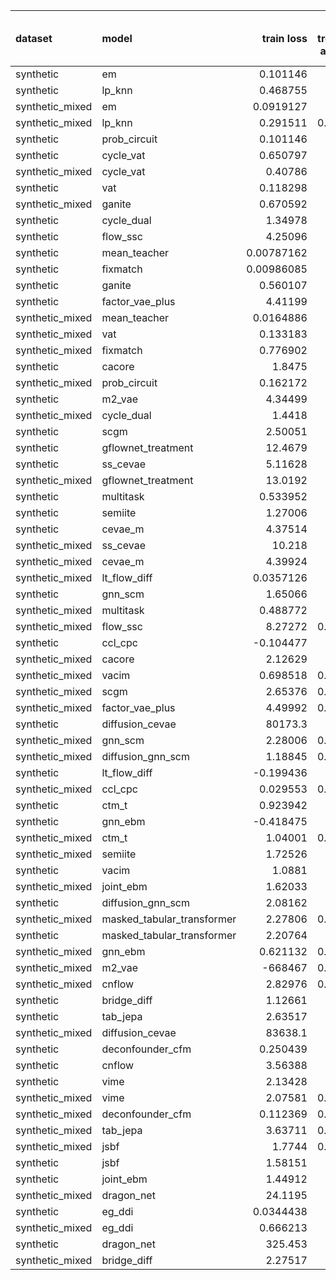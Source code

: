 | dataset         | model                      |       train loss |   train treatment accuracy |   train outcome rmse |   train outcome rmse labelled |   train outcome rmse unlabelled |         val loss |   val treatment accuracy |   val outcome rmse |   val outcome rmse labelled |   val outcome rmse unlabelled |
|:----------------|:---------------------------|-----------------:|---------------------------:|---------------------:|------------------------------:|--------------------------------:|-----------------:|-------------------------:|-------------------:|----------------------------:|------------------------------:|
| synthetic       | em                         |       0.101146   |                   0        |            0         |                     0         |                        0        |       0.112136   |                 0        |           0        |                    0        |                      0        |
| synthetic       | lp_knn                     |       0.468755   |                   0.78     |            0         |                     0         |                        0        |       3.39246    |                 0.46     |           0        |                    0        |                      0        |
| synthetic_mixed | em                         |       0.0919127  |                   0        |            0         |                     0         |                        0        |       0.104631   |                 0        |           0        |                    0        |                      0        |
| synthetic_mixed | lp_knn                     |       0.291511   |                   0.863636 |            0         |                     0         |                        0        |     nan          |                 0.56     |           0        |                    0        |                      0        |
| synthetic       | prob_circuit               |       0.101146   |                   1        |            0.0881254 |                     0.0881254 |                        0        |       0.112136   |                 1        |           0.11587  |                    0.11587  |                      0        |
| synthetic       | cycle_vat                  |       0.650797   |                   1        |            0.0832319 |                     0.0832319 |                        0        |       0.768569   |                 1        |           0.125616 |                    0.125616 |                      0        |
| synthetic_mixed | cycle_vat                  |       0.40786    |                   1        |            0.152825  |                     0.143167  |                        0.175147 |       0.841256   |                 1        |           0.14573  |                    0.146467 |                      0.140269 |
| synthetic       | vat                        |       0.118298   |                   1        |            0.0828787 |                     0.0828787 |                        0        |       0.16196    |                 1        |           0.155044 |                    0.155044 |                      0        |
| synthetic_mixed | ganite                     |       0.670592   |                   1        |            0.125324  |                     0.0770108 |                        0.138954 |       0.686079   |                 1        |           0.159174 |                    0.14764  |                      0.161852 |
| synthetic       | cycle_dual                 |       1.34978    |                   1        |            0.0971929 |                     0.0971929 |                        0        |       2.14721    |                 1        |           0.174809 |                    0.174809 |                      0        |
| synthetic       | flow_ssc                   |       4.25096    |                   1        |            0.182081  |                     0.182081  |                        0        |       4.87944    |                 0.98     |           0.188978 |                    0.188978 |                      0        |
| synthetic       | mean_teacher               |       0.00787162 |                   1        |            0.0882873 |                     0.0882873 |                        0        |       0.0408078  |                 1        |           0.197668 |                    0.197668 |                      0        |
| synthetic       | fixmatch                   |       0.00986085 |                   1        |            0.0955318 |                     0.0955318 |                        0        |       0.0402742  |                 1        |           0.198599 |                    0.198599 |                      0        |
| synthetic       | ganite                     |       0.560107   |                   1        |            0.119414  |                     0.119414  |                        0        |       0.59738    |                 1        |           0.209328 |                    0.209328 |                      0        |
| synthetic       | factor_vae_plus            |       4.41199    |                   0.5      |            0.229722  |                     0.229722  |                        0        |       4.75954    |                 0.42     |           0.21234  |                    0.21234  |                      0        |
| synthetic_mixed | mean_teacher               |       0.0164886  |                   1        |            0.155453  |                     0.120905  |                        0.177997 |       0.0643447  |                 1        |           0.232428 |                    0.221402 |                      0.222947 |
| synthetic_mixed | vat                        |       0.133183   |                   1        |            0.167571  |                     0.134564  |                        0.179874 |       0.243519   |                 1        |           0.243622 |                    0.235868 |                      0.256159 |
| synthetic_mixed | fixmatch                   |       0.776902   |                   1        |            0.372605  |                     0.154308  |                        0.469044 |       0.531918   |                 0.9      |           0.254058 |                    0.146009 |                      0.290054 |
| synthetic       | cacore                     |       1.8475     |                   1        |            0.203629  |                     0.203629  |                        0        |       1.88006    |                 1        |           0.257631 |                    0.257631 |                      0        |
| synthetic_mixed | prob_circuit               |       0.162172   |                   1        |            0.0960416 |                     0.0834167 |                        0.104901 |       0.20415    |                 0.96     |           0.277821 |                    0.138124 |                      0.367819 |
| synthetic       | m2_vae                     |       4.34499    |                   1        |            0.244265  |                     0.244265  |                        0        |       4.73637    |                 1        |           0.284141 |                    0.284141 |                      0        |
| synthetic_mixed | cycle_dual                 |       1.4418     |                   1        |            0.195063  |                     0.0981444 |                        0.226153 |       2.17957    |                 1        |           0.313603 |                    0.261561 |                      0.330094 |
| synthetic       | scgm                       |       2.50051    |                   0.38     |            0.340525  |                     0.340525  |                        0        |       3.12851    |                 0.48     |           0.314043 |                    0.314043 |                      0        |
| synthetic       | gflownet_treatment         |      12.4679     |                   0.48     |            0.329016  |                     0.329016  |                        0        |      17.4876     |                 0.44     |           0.334113 |                    0.334113 |                      0        |
| synthetic       | ss_cevae                   |       5.11628    |                   1        |            0.387567  |                     0.387567  |                        0        |       5.23171    |                 1        |           0.354964 |                    0.354964 |                      0        |
| synthetic_mixed | gflownet_treatment         |      13.0192     |                   1        |            0.232001  |                     0.200853  |                        0.249167 |      18.6076     |                 1        |           0.373432 |                    0.344345 |                      0.358892 |
| synthetic       | multitask                  |       0.533952   |                   1        |            0.27836   |                     0.27836   |                        0        |       0.80776    |                 1        |           0.377915 |                    0.377915 |                      0        |
| synthetic       | semiite                    |       1.27006    |                   1        |            0.187122  |                     0.187122  |                        0        |       1.79912    |                 0.96     |           0.404807 |                    0.404807 |                      0        |
| synthetic       | cevae_m                    |       4.37514    |                   0.48     |            0.405412  |                     0.405412  |                        0        |       4.69621    |                 0.56     |           0.416717 |                    0.416717 |                      0        |
| synthetic_mixed | ss_cevae                   |      10.218      |                   1        |            0.467609  |                     0.477982  |                        0.461315 |      15.2152     |                 0.971429 |           0.467794 |                    0.492471 |                      0.446558 |
| synthetic_mixed | cevae_m                    |       4.39924    |                   1        |            0.518971  |                     0.547847  |                        0.511069 |       4.6982     |                 0.971429 |           0.501629 |                    0.506363 |                      0.501794 |
| synthetic_mixed | lt_flow_diff               |       0.0357126  |                   1        |            0.679578  |                     0.82863   |                        0.460154 |       0.241126   |                 1        |           0.561079 |                    0.51991  |                      0.545893 |
| synthetic       | gnn_scm                    |       1.65066    |                   0.7      |            0.46038   |                     0.46038   |                        0        |       2.01422    |                 0.34     |           0.616788 |                    0.616788 |                      0        |
| synthetic_mixed | multitask                  |       0.488772   |                   1        |            0.447132  |                     0.340891  |                        0.491931 |       1.12729    |                 1        |           0.64945  |                    0.662912 |                      0.637545 |
| synthetic_mixed | flow_ssc                   |       8.27272    |                   0.966667 |            0.537254  |                     0.33934   |                        0.632957 |      10.0772     |                 0.792857 |           0.71498  |                    0.44187  |                      0.824396 |
| synthetic       | ccl_cpc                    |      -0.104477   |                   1        |            0.518091  |                     0.518091  |                        0        |       0.377033   |                 1        |           0.717542 |                    0.717542 |                      0        |
| synthetic_mixed | cacore                     |       2.12629    |                   1        |            0.503882  |                     0.266311  |                        0.545848 |       2.59234    |                 1        |           0.760016 |                    0.660755 |                      0.8149   |
| synthetic_mixed | vacim                      |       0.698518   |                   0.866667 |            0.769227  |                     0.684434  |                        0.781098 |       0.823417   |                 0.764286 |           0.77464  |                    0.715759 |                      0.834411 |
| synthetic_mixed | scgm                       |       2.65376    |                   0.885714 |            0.821513  |                     0.57908   |                        1.00728  |       3.66012    |                 0.642857 |           0.825704 |                    0.57995  |                      1.01961  |
| synthetic_mixed | factor_vae_plus            |       4.49992    |                   0.572222 |            0.863054  |                     0.474939  |                        1.16042  |       4.76549    |                 0.604762 |           0.866385 |                    0.478535 |                      1.09102  |
| synthetic       | diffusion_cevae            |   80173.3        |                   1        |            0.85779   |                     0.85779   |                        0        |   77958.8        |                 1        |           0.923804 |                    0.923804 |                      0        |
| synthetic_mixed | gnn_scm                    |       2.28006    |                   0.883333 |            0.903755  |                     0.583502  |                        1.06488  |       3.6356     |                 0.602381 |           1.03496  |                    0.611186 |                      1.34456  |
| synthetic_mixed | diffusion_gnn_scm          |       1.18845    |                   0.583333 |            0.752065  |                     0.373745  |                        0.940019 |       2.25286    |                 0.597619 |           1.06935  |                    0.657685 |                      1.3412   |
| synthetic       | lt_flow_diff               |      -0.199436   |                   1        |            0.73319   |                     0.73319   |                        0        |      -0.00790947 |                 1        |           1.11318  |                    1.11318  |                      0        |
| synthetic_mixed | ccl_cpc                    |       0.029553   |                   0.933333 |            0.924095  |                     0.533975  |                        1.08397  |       0.389694   |                 0.864286 |           1.17931  |                    0.966956 |                      1.34966  |
| synthetic       | ctm_t                      |       0.923942   |                   0.72     |            1.07594   |                     1.07594   |                        0        |       0.987193   |                 0.68     |           1.21665  |                    1.21665  |                      0        |
| synthetic       | gnn_ebm                    |      -0.418475   |                   1        |            1.14312   |                     1.14312   |                        0        |       0.0586672  |                 1        |           1.23183  |                    1.23183  |                      0        |
| synthetic_mixed | ctm_t                      |       1.04001    |                   0.769524 |            1.15328   |                     0.92113   |                        1.13345  |       1.17728    |                 0.664286 |           1.23843  |                    1.22033  |                      1.26548  |
| synthetic_mixed | semiite                    |       1.72526    |                   0.96     |            1.05244   |                     0.564374  |                        1.32002  |       5.3598     |                 0.77381  |           1.37009  |                    1.05321  |                      1.60463  |
| synthetic       | vacim                      |       1.0881     |                   0.26     |            1.26369   |                     1.26369   |                        0        |       1.24224    |                 0.26     |           1.38188  |                    1.38188  |                      0        |
| synthetic_mixed | joint_ebm                  |       1.62033    |                   1        |            1.35051   |                     1.01565   |                        1.46787  |       1.87961    |                 1        |           1.57083  |                    1.21067  |                      1.79196  |
| synthetic       | diffusion_gnn_scm          |       2.08162    |                   0.72     |            1.40365   |                     1.40365   |                        0        |       2.53193    |                 0.48     |           1.57518  |                    1.57518  |                      0        |
| synthetic_mixed | masked_tabular_transformer |       2.27806    |                   0.472857 |            1.39089   |                     1.32886   |                        1.33606  |       3.6872     |                 0.597619 |           1.64747  |                    1.69604  |                      1.57789  |
| synthetic       | masked_tabular_transformer |       2.20764    |                   0.48     |            1.40761   |                     1.40761   |                        0        |       3.72212    |                 0.44     |           1.66507  |                    1.66507  |                      0        |
| synthetic_mixed | gnn_ebm                    |       0.621132   |                   0.576667 |            1.58777   |                     1.62524   |                        1.56104  |       0.629493   |                 0.597619 |           1.71132  |                    1.72356  |                      1.70654  |
| synthetic_mixed | m2_vae                     | -668467          |                   0.442857 |            1.54758   |                     1.33695   |                        1.57448  | -360974          |                 0.402381 |           1.7375   |                    1.75206  |                      1.70401  |
| synthetic_mixed | cnflow                     |       2.82976    |                   0.407619 |            1.50585   |                     1.47902   |                        1.59316  |       3.33205    |                 0.564286 |           1.74184  |                    1.81708  |                      1.66818  |
| synthetic       | bridge_diff                |       1.12661    |                   1        |            1.67372   |                     1.67372   |                        0        |       1.10149    |                 1        |           1.77718  |                    1.77718  |                      0        |
| synthetic       | tab_jepa                   |       2.63517    |                   0.52     |            1.60443   |                     1.60443   |                        0        |       3.35431    |                 0.56     |           1.80927  |                    1.80927  |                      0        |
| synthetic_mixed | diffusion_cevae            |   83638.1        |                   0.66     |            1.58269   |                     1.55504   |                        1.62966  |  102376          |                 0.571429 |           1.82313  |                    1.89369  |                      1.72378  |
| synthetic       | deconfounder_cfm           |       0.250439   |                   0.52     |            1.67322   |                     1.67322   |                        0        |       0.265695   |                 0.56     |           1.86035  |                    1.86035  |                      0        |
| synthetic       | cnflow                     |       3.56388    |                   0.52     |            1.59267   |                     1.59267   |                        0        |       4.37852    |                 0.54     |           1.86053  |                    1.86053  |                      0        |
| synthetic       | vime                       |       2.13428    |                   0.52     |            1.6737    |                     1.6737    |                        0        |       3.47131    |                 0.56     |           1.88593  |                    1.88593  |                      0        |
| synthetic_mixed | vime                       |       2.07581    |                   0.496667 |            1.6722    |                     1.71834   |                        1.67119  |       2.79793    |                 0.597619 |           1.88593  |                    1.93828  |                      1.80823  |
| synthetic_mixed | deconfounder_cfm           |       0.112369   |                   0.486667 |            1.69839   |                     1.7733    |                        1.6091   |       0.130688   |                 0.597619 |           1.92034  |                    1.96872  |                      1.84583  |
| synthetic_mixed | tab_jepa                   |       3.63711    |                   0.504286 |            1.83945   |                     1.87009   |                        1.76754  |       4.68523    |                 0.597619 |           2.02352  |                    2.06531  |                      1.94828  |
| synthetic_mixed | jsbf                       |       1.7744     |                   0.484286 |            1.91112   |                     1.24559   |                        1.93817  |       1.51147    |                 0.597619 |           2.10906  |                    2.49951  |                      1.73727  |
| synthetic       | jsbf                       |       1.58151    |                   0.52     |            2.16803   |                     2.16803   |                        0        |       1.6181     |                 0.56     |           2.25168  |                    2.25168  |                      0        |
| synthetic       | joint_ebm                  |       1.44912    |                   1        |            2.65395   |                     2.65395   |                        0        |       1.4905     |                 1        |           2.70972  |                    2.70972  |                      0        |
| synthetic_mixed | dragon_net                 |      24.1195     |                   0.65     |            2.29427   |                     2.67573   |                        1.93677  |      36.9536     |                 0.411905 |           2.83346  |                    2.78974  |                      2.58821  |
| synthetic       | eg_ddi                     |       0.0344438  |                   1        |            4.66145   |                     4.66145   |                        0        |       0.0651084  |                 1        |           4.88742  |                    4.88742  |                      0        |
| synthetic_mixed | eg_ddi                     |       0.666213   |                   0.96     |            6.69696   |                     5.53856   |                        7.36925  |       1.28856    |                 0.892857 |           6.98293  |                    6.52986  |                      7.31934  |
| synthetic       | dragon_net                 |     325.453      |                   0.52     |           13.8848    |                    13.8848    |                        0        |     297.292      |                 0.56     |          13.563    |                   13.563    |                      0        |
| synthetic_mixed | bridge_diff                |       2.27517    |                   1        |           11.5769    |                     7.01595   |                       11.5829   |       1.73241    |                 1        |          17.6089   |                   13.2659   |                     19.4897   |